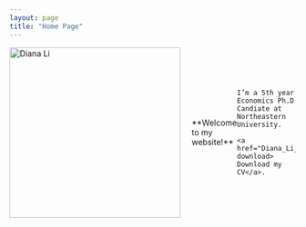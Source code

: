 ```yaml
---
layout: page
title: "Home Page"
---
```


<div style="display: flex; align-items: center;">
  <img src="/headshot.jpg" alt="Diana Li" style="width: 300px; margin-right: 20px;">
  <p>
    **Welcome to my website!**
    
    I’m a 5th year Economics Ph.D Candiate at Northeastern University.
    
    <a href="Diana_Li_Resume.pdf" download> Download my CV</a>.
  </p>
</div>




